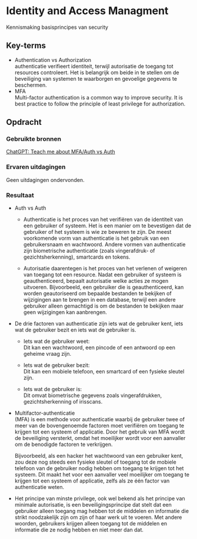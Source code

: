 # Identity and Access Managment
Kennismaking basisprincipes van security

## Key-terms 
- Authentication vs Authorization  
authenticatie verifieert identiteit, terwijl autorisatie de toegang tot resources controleert. Het is belangrijk om beide in te stellen om de beveiliging van systemen te waarborgen en gevoelige gegevens te beschermen.  
- MFA  
Multi-factor authentication is a common way to improve security.
It is best practice to follow the principle of least privilege for authorization.  

 
## Opdracht
### Gebruikte bronnen
[ChatGPT: Teach me about MFA/Auth vs Auth ](https://chat.openai.com/)
### Ervaren uitdagingen
Geen uitdagingen ondervonden.
### Resultaat
- Auth vs Auth  
  - Authenticatie is het proces van het verifiëren van de identiteit van een gebruiker of systeem. Het is een manier om te bevestigen dat de gebruiker of het systeem is wie ze beweren te zijn. De meest voorkomende vorm van authenticatie is het gebruik van een gebruikersnaam en wachtwoord. Andere vormen van authenticatie zijn biometrische authenticatie (zoals vingerafdruk- of gezichtsherkenning), smartcards en tokens.  
  
  - Autorisatie daarentegen is het proces van het verlenen of weigeren van toegang tot een resource. Nadat een gebruiker of systeem is geauthenticeerd, bepaalt autorisatie welke acties ze mogen uitvoeren. Bijvoorbeeld, een gebruiker die is geauthenticeerd, kan worden geautoriseerd om bepaalde bestanden te bekijken of wijzigingen aan te brengen in een database, terwijl een andere gebruiker alleen gemachtigd is om de bestanden te bekijken maar geen wijzigingen kan aanbrengen.    


- De drie factoren van authenticatie zijn iets wat de gebruiker kent, iets wat de gebruiker bezit en iets wat de gebruiker is.
   
   - Iets wat de gebruiker weet:  
     Dit kan een wachtwoord, een pincode of een antwoord op een geheime vraag zijn.
   
   - Iets wat de gebruiker bezit:  
     Dit kan een mobiele telefoon, een smartcard of een fysieke sleutel zijn.

  - Iets wat de gebruiker is:  
    Dit omvat biometrische gegevens zoals vingerafdrukken, gezichtsherkenning of irisscans.

- Multifactor-authenticatie   
(MFA) is een methode voor authenticatie waarbij de gebruiker twee of meer van de bovengenoemde factoren moet verifiëren om toegang te krijgen tot een systeem of applicatie. Door het gebruik van MFA wordt de beveiliging versterkt, omdat het moeilijker wordt voor een aanvaller om de benodigde factoren te verkrijgen.

  Bijvoorbeeld, als een hacker het wachtwoord van een gebruiker kent, zou deze nog steeds een fysieke sleutel of toegang tot de mobiele telefoon van de gebruiker nodig hebben om toegang te krijgen tot het systeem. Dit maakt het voor een aanvaller veel moeilijker om toegang te krijgen tot een systeem of applicatie, zelfs als ze één factor van authenticatie weten.

- Het principe van minste privilege, ook wel bekend als het principe van minimale autorisatie, is een beveiligingsprincipe dat stelt dat een gebruiker alleen toegang mag hebben tot de middelen en informatie die strikt noodzakelijk zijn om zijn of haar werk uit te voeren. Met andere woorden, gebruikers krijgen alleen toegang tot de middelen en informatie die ze nodig hebben en niet meer dan dat.